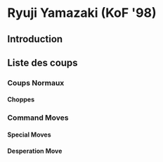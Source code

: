 # Ryuji Yamazaki (KoF '98)

## Introduction

## Liste des coups

### Coups Normaux

#### Choppes

### Command Moves

#### Special Moves

#### Desperation Move
